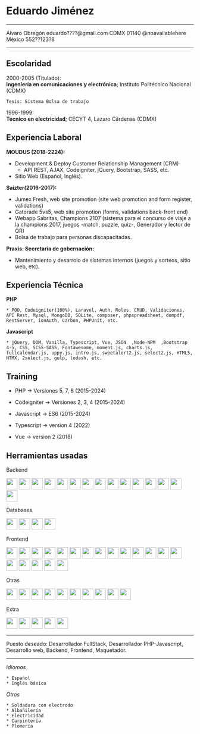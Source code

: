 
Eduardo Jiménez
===============
-------------------     ----------------------------
Álvaro Obregón                           eduardo????@gmail.com
CDMX 01140                               @noavailablehere
México                                   552??123?8
-------------------     ----------------------------


Escolaridad
-----------

2000-2005 (Titulado):   
    **Ingeniería en comunicaciones y electrónica**; Instituto Politécnico Nacional (CDMX)

    Tesis: Sistema Bolsa de trabajo

1996-1999:   
    **Técnico en electricidad**; CECYT 4, Lazaro Cárdenas (CDMX)

Experiencia Laboral
-------------------

**MOUDUS (2018-2224):**

* Development & Deploy Customer Relationship Management (CRM)
    * API REST, AJAX, Codeigniter, jQuery, Bootstrap, SASS, etc.
* Sitio Web (Español, Inglés).
<!-- ![Scheme](img/fullstack.jpg) -->

**Saizter(2016-2017):**

* Jumex Fresh, web site promotion (site web promotion and form register, validations) 
* Gatorade 5vs5, web site promotion (forms, validations back-front end)
* Webapp Sabritas, Champions 2107 (sistema para el concurso de viaje a la champions 2017, juegos -match, puzzle, quiz-, Generador y lector de QR)
* Bolsa de trabajo para personas discapacitadas.


**Praxis: Secretaria de gobernación:**

* Mantenimiento y desarrolo de sistemas internos (juegos y sorteos, sitio web, etc).


Experiencia Técnica
-------------------

**PHP** 

    * POO, Codeigniter(100%), Laravel, Auth, Roles, CRUD, Validaciones, API Rest, Mysql, MongoDB, SQLite, composer, phpspreadsheet, dompdf, RestServer, ionAuth, Carbon, PHPUnit, etc.

**Javascript** 

    * jQuery, DOM, Vanilla, Typescript, Vue, JSON  ,Node-NPM  ,Bootstrap 4-5, CSS, SCSS-SASS, Fontawesome, moment.js, charts.js, fullcalendar.js, uppy.js, intro.js, sweetalert2.js, select2.js, HTML5, HTMX, 2select.js, gulp, lodash, etc.

**Training**
------------
* PHP -> Versiones 5, 7, 8 (2015-2024)

* Codeigniter -> Versiones 2, 3, 4 (2015-2024)

* Javascript -> ES6 (2015-2024)

* Typescript -> version 4 (2022)

* Vue -> version 2 (2018)
    
**Herramientas usadas**
-----------------------

Backend

<a href="#"><img height="30" src="https://img.shields.io/badge/Ubuntu-E95420?style=for-the-badge&logo=ubuntu&logoColor=white"></a>
<a href="#"><img height="30" src="https://img.shields.io/badge/Windows-0078D6?style=for-the-badge&logo=windows&logoColor=white"></a>
<a href="#"><img height="30" src="https://img.shields.io/badge/Codeigniter-EF4223?style=for-the-badge&logo=codeigniter&logoColor=white"></a>
<a href="#"><img height="30" src="https://img.shields.io/badge/Node%20js-339933?style=for-the-badge&logo=nodedotjs&logoColor=white"></a>
<a href="#"><img height="30" src="https://img.shields.io/badge/PHP-777BB4?style=for-the-badge&logo=php&logoColor=white"></a>
<a href="#"><img height="30" src="https://img.shields.io/badge/-PHPStorm-181717?style=for-the-badge&logo=phpstorm&logoColor=white"></a>
<a href="#"><img height="30" src="https://img.shields.io/badge/Composer-885630?style=for-the-badge&logo=Composer&logoColor=white"></a>
<a href="#"><img height="30" src="https://img.shields.io/badge/Docker-2CA5E0?style=for-the-badge&logo=docker&logoColor=white"></a>
<a href="#"><img height="30" src="https://img.shields.io/badge/Packagist-F28D1A?style=for-the-badge&logo=Packagist&logoColor=white"></a>
<a href="#"><img height="30" src="https://img.shields.io/badge/Swagger-85EA2D?style=for-the-badge&logo=Swagger&logoColor=white"></a>
<a href="#"><img height="30" src="https://img.shields.io/badge/Xampp-F37623?style=for-the-badge&logo=xampp&logoColor=white"></a>
<a href="#"><img height="30" src="https://img.shields.io/badge/Wordpress-21759B?style=for-the-badge&logo=wordpress&logoColor=white"></a>
<a href="#"><img height="30" src="https://img.shields.io/badge/sublime_text-%23575757.svg?&style=for-the-badge&logo=sublime-text&logoColor=important"></a>
<a href="#"><img height="30" src="https://img.shields.io/badge/Visual_Studio_Code-0078D4?style=for-the-badge&logo=visual%20studio%20code&logoColor=white"></a>
<a href="#"><img height="30" src="https://img.shields.io/badge/C-00599C?style=for-the-badge&logo=c&logoColor=white"></a>

Databases

<a href="#"><img height="30" src="https://img.shields.io/badge/MySQL-005C84?style=for-the-badge&logo=mysql&logoColor=white"></a>
<a href="#"><img height="30" src="https://img.shields.io/badge/MariaDB-003545?style=for-the-badge&logo=mariadb&logoColor=white"></a>
<a href="#"><img height="30" src="https://img.shields.io/badge/MongoDB-4EA94B?style=for-the-badge&logo=mongodb&logoColor=white"></a>
<a href="#"><img height="30" src="https://img.shields.io/badge/Sqlite-003B57?style=for-the-badge&logo=sqlite&logoColor=white"></a>


Frontend

<a href="#"><img height="30" src="https://img.shields.io/badge/JavaScript-323330?style=for-the-badge&logo=javascript&logoColor=F7DF1E"></a>
<a href="#"><img height="30" src="https://img.shields.io/badge/TypeScript-007ACC?style=for-the-badge&logo=typescript&logoColor=white"></a>
<a href="#"><img height="30" src="https://img.shields.io/badge/Vue%20js-35495E?style=for-the-badge&logo=vuedotjs&logoColor=4FC08D"></a>
<a href="#"><img height="30" src="https://img.shields.io/badge/jQuery-0769AD?style=for-the-badge&logo=jquery&logoColor=white"></a>
<a href="#"><img height="30" src="https://img.shields.io/badge/eslint-3A33D1?style=for-the-badge&logo=eslint&logoColor=white"></a>
<a href="#"><img height="30" src="https://img.shields.io/badge/Bootstrap-563D7C?style=for-the-badge&logo=bootstrap&logoColor=white"></a>
<a href="#"><img height="30" src="https://img.shields.io/badge/Chart%20js-FF6384?style=for-the-badge&logo=chartdotjs&logoColor=white"></a>
<a href="#"><img height="30" src="https://img.shields.io/badge/Gulp-CF4647?style=for-the-badge&logo=gulp&logoColor=white"></a>
<a href="#"><img height="30" src="https://img.shields.io/badge/npm-CB3837?style=for-the-badge&logo=npm&logoColor=white"></a>
<a href="#"><img height="30" src="https://img.shields.io/badge/Lodash-3492FF?style=for-the-badge&logo=lodash&logoColor=white"></a>
<a href="#"><img height="30" src="https://img.shields.io/badge/Material%20UI-007FFF?style=for-the-badge&logo=mui&logoColor=white"></a>
<a href="#"><img height="30" src="https://img.shields.io/badge/underscore%20js-0371B5?style=for-the-badge&logo=underscore.js&logoColor=white"></a>
<a href="#"><img height="30" src="https://img.shields.io/badge/Webpack-8DD6F9?style=for-the-badge&logo=Webpack&logoColor=white"></a>
<a href="#"><img height="30" src="https://img.shields.io/badge/HTML5-E34F26?style=for-the-badge&logo=html5&logoColor=white"></a>
<a href="#"><img height="30" src="https://img.shields.io/badge/%3C/%3E%20htmx-3D72D7?style=for-the-badge&logo=mysl&logoColor=white"></a>
<a href="#"><img height="30" src="https://img.shields.io/badge/json-5E5C5C?style=for-the-badge&logo=json&logoColor=white"></a>
<a href="#"><img height="30" src="https://img.shields.io/badge/Font_Awesome-339AF0?style=for-the-badge&logo=fontawesome&logoColor=white"></a>
<a href="#"><img height="30" src="https://img.shields.io/badge/CSS3-1572B6?style=for-the-badge&logo=css3&logoColor=white"></a>
<a href="#"><img height="30" src="https://img.shields.io/badge/Sass-CC6699?style=for-the-badge&logo=sass&logoColor=white"></a>

Otras

<a href="#"><img height="30" src="https://img.shields.io/badge/Miro-F7C922?style=for-the-badge&logo=Miro&logoColor=050036"></a>
<a href="#"><img height="30" src="https://img.shields.io/badge/Gmail-D14836?style=for-the-badge&logo=gmail&logoColor=white"></a>
<a href="#"><img height="30" src="https://img.shields.io/badge/Figma-F24E1E?style=for-the-badge&logo=figma&logoColor=white"></a>
<a href="#"><img height="30" src="https://img.shields.io/badge/Zoom-2D8CFF?style=for-the-badge&logo=zoom&logoColor=white"></a>
<a href="#"><img height="30" src="https://img.shields.io/badge/GIT-E44C30?style=for-the-badge&logo=git&logoColor=white"></a>
<a href="#"><img height="30" src="https://img.shields.io/badge/Codepen-000000?style=for-the-badge&logo=codepen&logoColor=white"></a>
<a href="#"><img height="30" src="https://img.shields.io/badge/GitHub-100000?style=for-the-badge&logo=github&logoColor=white"></a>
<a href="#"><img height="30" src="https://img.shields.io/badge/-Hackerrank-2EC866?style=for-the-badge&logo=HackerRank&logoColor=white"></a>
<a href="#"><img height="30" src="https://img.shields.io/badge/powershell-5391FE?style=for-the-badge&logo=powershell&logoColor=white"></a>
<a href="#"><img height="30" src="https://img.shields.io/badge/Google_chrome-4285F4?style=for-the-badge&logo=Google-chrome&logoColor=white"></a>

Extra 

<a href="#"><img height="30" src="https://img.shields.io/badge/Portfolio-255E63?style=for-the-badge&logo=About.me&logoColor=white"></a>
<a href="#"><img height="30" src="https://img.shields.io/badge/YouTube-FF0000?style=for-the-badge&logo=youtube&logoColor=white"></a>
<a href="#"><img height="30" src="https://img.shields.io/badge/website-000000?style=for-the-badge&logo=About.me&logoColor=white"></a>
<a href="#"><img height="30" src="https://img.shields.io/badge/Freelancer-29B2FE?style=for-the-badge&logo=Freelancer&logoColor=white"></a>
<a href="#"><img height="30" src="https://img.shields.io/badge/Indeed-003A9B?style=for-the-badge&logo=Indeed&logoColor=white"></a>

-------------------     ----------------------------
Puesto deseado: Desarrollador FullStack, Desarrollador PHP-Javascript, Desarrollo web, Backend, Frontend, Maquetador.
-------------------     ----------------------------
*Idiomas*

    * Español
    * Inglés básico
 
*Otros*
    
    * Soldadura con electrodo
    * Albañilería
    * Electricidad
    * Carpintería
    * Plomería
    



